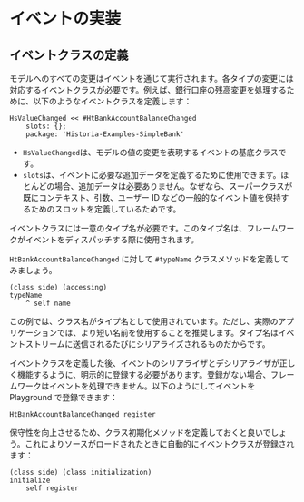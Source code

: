 # イベントの実装

## イベントクラスの定義

モデルへのすべての変更はイベントを通じて実行されます。各タイプの変更には対応するイベントクラスが必要です。例えば、銀行口座の残高変更を処理するために、以下のようなイベントクラスを定義します：

```Smalltalk
HsValueChanged << #HtBankAccountBalanceChanged
    slots: {};
    package: 'Historia-Examples-SimpleBank'
```

- `HsValueChanged`は、モデルの値の変更を表現するイベントの基底クラスです。
- `slots`は、イベントに必要な追加データを定義するために使用できます。ほとんどの場合、追加データは必要ありません。なぜなら、スーパークラスが既にコンテキスト、引数、ユーザー ID などの一般的なイベント値を保持するためのスロットを定義しているためです。

イベントクラスには一意のタイプ名が必要です。このタイプ名は、フレームワークがイベントをディスパッチする際に使用されます。

`HtBankAccountBalanceChanged` に対して `#typeName` クラスメソッドを定義してみましょう。

```Smalltalk
(class side) (accessing)
typeName
	^ self name
```

この例では、クラス名がタイプ名として使用されています。ただし、実際のアプリケーションでは、より短い名前を使用することを推奨します。タイプ名はイベントストリームに送信されるたびにシリアライズされるものだからです。

イベントクラスを定義した後、イベントのシリアライザとデシリアライザが正しく機能するように、明示的に登録する必要があります。登録がない場合、フレームワークはイベントを処理できません。以下のようにしてイベントを Playground で登録できます：

```Smalltalk
HtBankAccountBalanceChanged register
```

保守性を向上させるため、クラス初期化メソッドを定義しておくと良いでしょう。これによりソースがロードされたときに自動的にイベントクラスが登録されます：

```Smalltalk
(class side) (class initialization)
initialize
	self register
```
